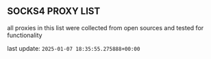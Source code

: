 ## SOCKS4 PROXY LIST

all proxies in this list were collected from open sources and tested for functionality

last update: `2025-01-07 18:35:55.275888+00:00`